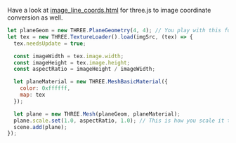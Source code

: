 Have a look at [image\_line\_coords.html]() for three.js to image coordinate conversion as well.

```js
let planeGeom = new THREE.PlaneGeometry(4, 4); // You play with this for the size
let tex = new THREE.TextureLoader().load(imgSrc, (tex) => {
  tex.needsUpdate = true;

  const imageWidth = tex.image.width;
  const imageHeight = tex.image.height;
  const aspectRatio = imageHeight / imageWidth;

  let planeMaterial = new THREE.MeshBasicMaterial({
    color: 0xffffff,
    map: tex
  });

  let plane = new THREE.Mesh(planeGeom, planeMaterial);
  plane.scale.set(1.0, aspectRatio, 1.0); // This is how you scale it to fit the image
  scene.add(plane);
});
```
